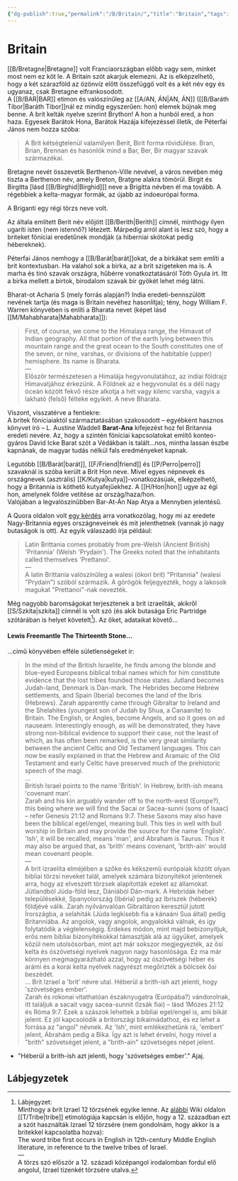 ```yaml
---
{"dg-publish":true,"permalink":"/B/Britain/","title":"Britain","tags":["Englishtexttranslated"],"created":"2023-11-11T12:30","updated":"2024-04-05T19:06"}
---
```



# Britain

[[B/Bretagne\|Bretagne]] volt Franciaországban előbb vagy sem, minket most nem ez köt le. A Britain szót akarjuk elemezni. Az is elképzelhető, hogy a két szárazföld az özönvíz előtt összefüggő volt és a két név egy és ugyanaz, csak Bretagne elfrankosodott.  
A [[B/BAR\|BAR]] etimon és valószínűleg az [[A/AN, ÁN\|AN, ÁN]] ([[B/Baráth Tibor\|Baráth Tibor]]nál ez mindig egyszerűen: hon) elemek bújnak meg benne. A brit kelták nyelve szerint Brython! A hon a hunból ered, a hon haza. Egyesek Barátok Hona, Barátok Hazája kifejezéssel illetik, de Péterfai János nem hozza szóba:  
> A Brit kétségtelenül valamilyen Berit, Birit forma rövidülése. Bran, Brian, Brennan és hasonlók mind a Bar, Ber, Bir magyar szavak származékai.  

Bretagne nevét összevetik Berthenon-Ville nevével, a város nevében még tiszta a Berthenon név, amely Breton, Bratgne alakra tömörül. Birgit és Birgitta \[lásd [[B/Birghid\|Birghid]]\] neve a Brigitta névben él ma tovább. A régebbiek a kelta-magyar formák, az újabb az indoeurópai forma.

A Briganti egy régi törzs neve volt.  

Az általa említett Berit név előjött [[B/Berith\|Berith]] címnél, minthogy ilyen ugariti isten (nem istennő?) létezett. Márpedig arról alant is lesz szó, hogy a briteket föníciai eredetűnek mondják (a hiberniai skótokat pedig hébereknek).  

Péterfai János nemhogy a [[B/Barát\|barát]]okat, de a birkákat sem említi a brit kontextusban. Ha valahol sok a birka, az a brit szigeteken ma is. A marha és tinó szavak országra, hűbérre vonatkoztatásáról Tóth Gyula írt. Itt a birka mellett a birtok, birodalom szavak bir gyökét lehet még látni.  

Bharat-ot Acharia S (mely forrás alapján?) India eredeti-bennszülött nevének tartja (és maga is Britain nevéhez hasonlítja); tény, hogy William F. Warren könyvében is enlíti a Bharata nevet (képet lásd [[M/Mahabharata\|Mahabharata]]):  
> First, of course, we come to the Himalaya range, the Himavat of Indian geography. All that portion of the earth lying between this mountain range and the great ocean to the South constitutes one of the seven, or nine, varshas, or divisions of the habitable (upper) hemisphere. Its name is Bharata.  
> —  
> Először természetesen a Himalája hegyvonulatához, az indiai földrajz Himavatjához érkezünk. A Földnek az e hegyvonulat és a déli nagy óceán között fekvő része alkotja a hét vagy kilenc varsha, vagyis a lakható (felső) félteke egyikét. A neve Bharata.  

Viszont, visszatérve a fentiekre:  
A britek föníciaiaktól származtatásában szakosodott – egyébként hasznos könyvet író – L. Austine Waddell **Barat-Ana** kifejezést hoz fel Britannia eredeti nevére. Az, hogy a szintén föníciai kapcsolatokat említő konteo-gyáros David Icke Barat szót a Védákban is talált...nos, mintha lassan észbe kapnának, de magyar tudás nélkül fals eredményeket kapnak.  

Legutóbb [[B/Barát\|barát]], [[F/Friend\|friend]] és [[P/Perro\|perro]] szavaknál is szóba került a Brit Hon neve. Mivel egyes népnevek és országnevek (asztrális) [[K/Kutya\|kutya]]-vonatkozásúak, elképzelhető, hogy a Britannia is köthető kutyafejűekhez. A [[H/Hon\|hon]] ugye az égi hon, amelynek földre vetítése az ország/haza/hon.  
Valójában a legvalószínűbben Bar-At-Án Nap Atya a Mennyben jelentésű.  

A Quora oldalon volt [egy kérdés](https://qr.ae/TWN8T8) arra vonatkozólag, hogy mi az eredete Nagy-Britannia egyes országneveinek és mit jelenthetnek (vannak jó nagy butaságok is ott). Az egyik válaszadó írja például:  
> Latin Brittania comes probably from pre-Welsh (Ancient British) 'Pritannia' (Welsh 'Prydain'). The Greeks noted that the inhabitants called themselves 'Prettanoi'.  
> —  
> A latin Brittania valószínűleg a walesi (ókori brit) "Pritannia" (walesi "Prydain") szóból származik. A görögök feljegyezték, hogy a lakosok magukat "Prettanoi"-nak nevezték.  

Még nagyobb baromságokat terjesztenek a brit izraeliták, akikről [[S/Szkíta\|szkíta]] címnél is volt szó (és akik butasága Eric Partridge szótárában is helyet követelt[^1]). Az őket, adataikat követő...

#### Lewis Freemantle The Thirteenth Stone...

...című könyvében efféle sületlenségeket ír:  
> In the mind of the British Israelite, he finds among the blonde and blue-eyed Europeans biblical tribal names which for him constitute evidence that the lost tribes founded those states. Jutland becomes Judah-land, Denmark is Dan-mark. The Hebrides become Hebrew settlements, and Spain (Iberia) becomes the land of the Ibris (Hebrews). Zarah apparently came through Gibraltar to Ireland and the Shelahites (youngest son of Judah by Shua, a Canaanite) to Britain. The English, or Angles, become Angels, and so it goes on ad nauseam. Interestingly enough, as will be demonstrated, they have strong non-biblical evidence to support their case, not the least of which, as has often been remarked, is the very great similarity between the ancient Celtic and Old Testament languages. This can now be easily explained in that the Hebrew and Aramaic of the Old Testament and early Celtic have preserved much of the prehistoric speech of the magi.  
> ...  
> British Israel points to the name 'British'. In Hebrew, brith-ish means 'covenant man'.  
> Zarah and his kin arguably wander off to the north-west (Europe?), this being where we will find the Sacai or Sacea-sunni (sons of Isaac) – refer Genesis 21:12 and Romans 9:7. These Saxons may also have been the biblical egel/engel, meaning bull. This ties in well with bull worship in Britain and may provide the source for the name 'English'. 'Ish', it will be recalled, means 'man', and Abraham is Taurus. Thus it may also be argued that, as 'brith' means covenant, 'brith-ain' would mean covenant people.  
> —  
> A brit izraelita elméjében a szőke és kékszemű európaiak között olyan bibliai törzsi neveket talál, amelyek számára bizonyítékot jelentenek arra, hogy az elveszett törzsek alapították ezeket az államokat. Jütlandból Júda-föld lesz, Dániából Dán-mark. A Hebridák héber településekké, Spanyolország (Ibéria) pedig az Ibriszek (héberek) földjévé válik. Zarah nyilvánvalóan Gibraltáron keresztül jutott Írországba, a selahiták (Júda legkisebb fia a kánaáni Sua által) pedig Britanniába. Az angolok, vagy angolok, angyalokká válnak, és így folytatódik a végtelenségig. Érdekes módon, mint majd bebizonyítjuk, erős nem bibliai bizonyítékokkal támasztják alá az ügyüket, amelyek közül nem utolsósorban, mint azt már sokszor megjegyezték, az ősi kelta és ószövetségi nyelvek nagyon nagy hasonlósága. Ez ma már könnyen megmagyarázható azzal, hogy az ószövetségi héber és arámi és a korai kelta nyelvek nagyrészt megőrizték a bölcsek ősi beszédét.  
> ...
> Brit Izrael a 'brit' névre utal. Héberül a brith-ish azt jelenti, hogy 'szövetséges ember'.  
> Zarah és rokonai vitathatóan északnyugatra (Európába?) vándorolnak, itt találjuk a sacait vagy sacea-sunnit (Izsák fiai) – lásd 1Mózes 21:12 és Róma 9:7. Ezek a szászok lehettek a bibliai egel/engel is, ami bikát jelent. Ez jól kapcsolódik a britországi bikaimádathoz, és ez lehet a forrása az "angol" névnek. Az 'Ish', mint emlékezhetünk rá, 'embert' jelent, Ábrahám pedig a Bika. Így azt is lehet érvelni, hogy mivel a "brith" szövetséget jelent, a "brith-ain" szövetséges népet jelent.  
- "Héberül a brith-ish azt jelenti, hogy 'szövetséges ember'." Ajaj.

  

## Lábjegyzetek

[^1]: Lábjegyzet:  
Minthogy a brit Izrael 12 törzsének egyike lenne. Az [alábbi](https://en.m.wikipedia.org/wiki/Tribe) Wiki oldalon [[T/Tribe\|tribe]] etimológiája kapcsán is előjön, hogy a 12. században ezt a szót használták Izrael 12 törzsére (nem gondolnám, hogy akkor is a britekkel kapcsolatba hozva):  
The word tribe first occurs in English in 12th-century Middle English literature, in reference to the twelve tribes of Israel.  
—  
A törzs szó először a 12. századi középangol irodalomban fordul elő angolul, Izrael tizenkét törzsére utalva.  